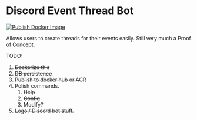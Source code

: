 # Discord Event Thread Bot

[![Publish Docker Image](https://github.com/iamdavidfrancis/discord-event-thread-bot/actions/workflows/publish-docker.yml/badge.svg?branch=main)](https://github.com/iamdavidfrancis/discord-event-thread-bot/actions/workflows/publish-docker.yml)

Allows users to create threads for their events easily. Still very much a Proof of Concept.

TODO:

1. ~~Dockerize this~~
2. ~~DB persistence~~
3. ~~Publish to docker hub or ACR~~
4. Polish commands.
    1. ~~Help~~
    2. ~~Config~~
    3. Modify?
5. ~~Logo / Discord bot stuff.~~